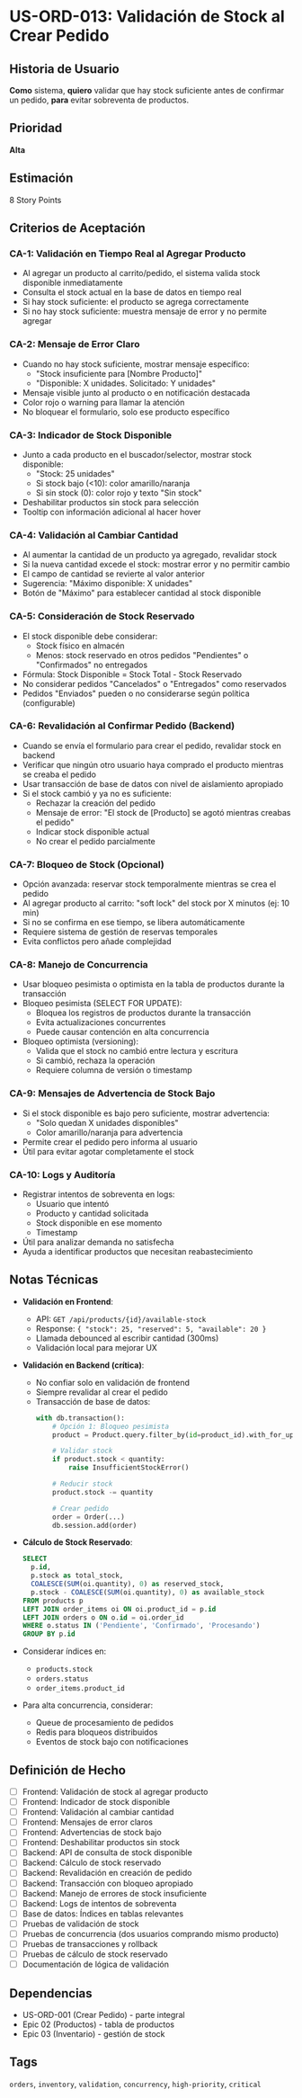 # US-ORD-013: Validación de Stock al Crear Pedido

## Historia de Usuario
**Como** sistema,
**quiero** validar que hay stock suficiente antes de confirmar un pedido,
**para** evitar sobreventa de productos.

## Prioridad
**Alta**

## Estimación
8 Story Points

## Criterios de Aceptación

### CA-1: Validación en Tiempo Real al Agregar Producto
- Al agregar un producto al carrito/pedido, el sistema valida stock disponible inmediatamente
- Consulta el stock actual en la base de datos en tiempo real
- Si hay stock suficiente: el producto se agrega correctamente
- Si no hay stock suficiente: muestra mensaje de error y no permite agregar

### CA-2: Mensaje de Error Claro
- Cuando no hay stock suficiente, mostrar mensaje específico:
  - "Stock insuficiente para [Nombre Producto]"
  - "Disponible: X unidades. Solicitado: Y unidades"
- Mensaje visible junto al producto o en notificación destacada
- Color rojo o warning para llamar la atención
- No bloquear el formulario, solo ese producto específico

### CA-3: Indicador de Stock Disponible
- Junto a cada producto en el buscador/selector, mostrar stock disponible:
  - "Stock: 25 unidades"
  - Si stock bajo (<10): color amarillo/naranja
  - Si sin stock (0): color rojo y texto "Sin stock"
- Deshabilitar productos sin stock para selección
- Tooltip con información adicional al hacer hover

### CA-4: Validación al Cambiar Cantidad
- Al aumentar la cantidad de un producto ya agregado, revalidar stock
- Si la nueva cantidad excede el stock: mostrar error y no permitir cambio
- El campo de cantidad se revierte al valor anterior
- Sugerencia: "Máximo disponible: X unidades"
- Botón de "Máximo" para establecer cantidad al stock disponible

### CA-5: Consideración de Stock Reservado
- El stock disponible debe considerar:
  - Stock físico en almacén
  - Menos: stock reservado en otros pedidos "Pendientes" o "Confirmados" no entregados
- Fórmula: Stock Disponible = Stock Total - Stock Reservado
- No considerar pedidos "Cancelados" o "Entregados" como reservados
- Pedidos "Enviados" pueden o no considerarse según política (configurable)

### CA-6: Revalidación al Confirmar Pedido (Backend)
- Cuando se envía el formulario para crear el pedido, revalidar stock en backend
- Verificar que ningún otro usuario haya comprado el producto mientras se creaba el pedido
- Usar transacción de base de datos con nivel de aislamiento apropiado
- Si el stock cambió y ya no es suficiente:
  - Rechazar la creación del pedido
  - Mensaje de error: "El stock de [Producto] se agotó mientras creabas el pedido"
  - Indicar stock disponible actual
  - No crear el pedido parcialmente

### CA-7: Bloqueo de Stock (Opcional)
- Opción avanzada: reservar stock temporalmente mientras se crea el pedido
- Al agregar producto al carrito: "soft lock" del stock por X minutos (ej: 10 min)
- Si no se confirma en ese tiempo, se libera automáticamente
- Requiere sistema de gestión de reservas temporales
- Evita conflictos pero añade complejidad

### CA-8: Manejo de Concurrencia
- Usar bloqueo pesimista o optimista en la tabla de productos durante la transacción
- Bloqueo pesimista (SELECT FOR UPDATE):
  - Bloquea los registros de productos durante la transacción
  - Evita actualizaciones concurrentes
  - Puede causar contención en alta concurrencia
- Bloqueo optimista (versioning):
  - Valida que el stock no cambió entre lectura y escritura
  - Si cambió, rechaza la operación
  - Requiere columna de versión o timestamp

### CA-9: Mensajes de Advertencia de Stock Bajo
- Si el stock disponible es bajo pero suficiente, mostrar advertencia:
  - "Solo quedan X unidades disponibles"
  - Color amarillo/naranja para advertencia
- Permite crear el pedido pero informa al usuario
- Útil para evitar agotar completamente el stock

### CA-10: Logs y Auditoría
- Registrar intentos de sobreventa en logs:
  - Usuario que intentó
  - Producto y cantidad solicitada
  - Stock disponible en ese momento
  - Timestamp
- Útil para analizar demanda no satisfecha
- Ayuda a identificar productos que necesitan reabastecimiento

## Notas Técnicas
- **Validación en Frontend**:
  - API: `GET /api/products/{id}/available-stock`
  - Response: `{ "stock": 25, "reserved": 5, "available": 20 }`
  - Llamada debounced al escribir cantidad (300ms)
  - Validación local para mejorar UX

- **Validación en Backend (crítica)**:
  - No confiar solo en validación de frontend
  - Siempre revalidar al crear el pedido
  - Transacción de base de datos:
    ```python
    with db.transaction():
        # Opción 1: Bloqueo pesimista
        product = Product.query.filter_by(id=product_id).with_for_update().first()

        # Validar stock
        if product.stock < quantity:
            raise InsufficientStockError()

        # Reducir stock
        product.stock -= quantity

        # Crear pedido
        order = Order(...)
        db.session.add(order)
    ```

- **Cálculo de Stock Reservado**:
  ```sql
  SELECT
    p.id,
    p.stock as total_stock,
    COALESCE(SUM(oi.quantity), 0) as reserved_stock,
    p.stock - COALESCE(SUM(oi.quantity), 0) as available_stock
  FROM products p
  LEFT JOIN order_items oi ON oi.product_id = p.id
  LEFT JOIN orders o ON o.id = oi.order_id
  WHERE o.status IN ('Pendiente', 'Confirmado', 'Procesando')
  GROUP BY p.id
  ```

- Considerar índices en:
  - `products.stock`
  - `orders.status`
  - `order_items.product_id`

- Para alta concurrencia, considerar:
  - Queue de procesamiento de pedidos
  - Redis para bloqueos distribuidos
  - Eventos de stock bajo con notificaciones

## Definición de Hecho
- [ ] Frontend: Validación de stock al agregar producto
- [ ] Frontend: Indicador de stock disponible
- [ ] Frontend: Validación al cambiar cantidad
- [ ] Frontend: Mensajes de error claros
- [ ] Frontend: Advertencias de stock bajo
- [ ] Frontend: Deshabilitar productos sin stock
- [ ] Backend: API de consulta de stock disponible
- [ ] Backend: Cálculo de stock reservado
- [ ] Backend: Revalidación en creación de pedido
- [ ] Backend: Transacción con bloqueo apropiado
- [ ] Backend: Manejo de errores de stock insuficiente
- [ ] Backend: Logs de intentos de sobreventa
- [ ] Base de datos: Índices en tablas relevantes
- [ ] Pruebas de validación de stock
- [ ] Pruebas de concurrencia (dos usuarios comprando mismo producto)
- [ ] Pruebas de transacciones y rollback
- [ ] Pruebas de cálculo de stock reservado
- [ ] Documentación de lógica de validación

## Dependencias
- US-ORD-001 (Crear Pedido) - parte integral
- Epic 02 (Productos) - tabla de productos
- Epic 03 (Inventario) - gestión de stock

## Tags
`orders`, `inventory`, `validation`, `concurrency`, `high-priority`, `critical`
